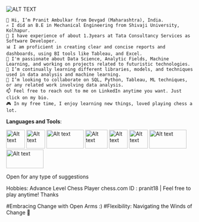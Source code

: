 ![ALT TEXT](https://www.ccu.edu/_files/images/cags/programs/data-analytics-degree.jpg)
    
    👋 Hi, I’m Pranit Ambulkar from Devgad (Maharashtra), India.
    ✍️ I did an B.E in Mechanical Engineering from Shivaji University, Kolhapur.
    🏢 I have experience of about 1.3years at Tata Consultancy Services as Software Developer.
    📊 I am proficient in creating clear and concise reports and dashboards, using BI tools like Tableau, and Excel.
    👀 I'm passionate about Data Science, Analytic Fields, Machine Learning, and working on projects related to futuristic technologies.
    🌱 I’m continually learning different libraries, models, and techniques used in data analysis and machine learning.
    💞️ I’m looking to collaborate on SQL, Python, Tableau, ML techniques, or any related work involving data analysis.
    📫 Feel free to reach out to me on LinkedIn anytime you want. Just click on my bio.
    🎮 In my free time, I enjoy learning new things, loved playing chess a lot.

**Languages and Tools**:

<img src="https://banner2.cleanpng.com/20180412/kye/kisspng-python-programming-language-computer-programming-language-5acfdc3636bac7.8891188615235717662242.jpg" alt="Alt text" width="50" height="50">  <img src="https://www.freepnglogos.com/uploads/logo-mysql-png/logo-mysql-mysql-logo-png-images-are-download-crazypng-21.png" alt="Alt text" width="50" height="50"> <img src="https://miro.medium.com/v2/resize:fit:1400/1*3GbLagVDPY9QKjjgB_Tfqw.png" alt="Alt text" width="100" height="50"> <img src="https://static.javatpoint.com/tutorial/matplotlib/images/matplotlib-tutorial.png" alt="Alt text" width="60" height="50"> <img src="https://user-images.githubusercontent.com/315810/92254506-fe7bef80-ee9e-11ea-8701-9d63ff858e0a.png" alt="Alt text" width="50" height="50"> <img src="https://upload.wikimedia.org/wikipedia/commons/thumb/b/b2/SCIPY_2.svg/768px-SCIPY_2.svg.png?20200904111722" alt="Alt text" width="50" height="50"> <img src="https://encrypted-tbn0.gstatic.com/images?q=tbn:ANd9GcQ4gqN4--FtGMR4sI71rQdnn_J9QHiij3BjkTp4O05-1IGNmdefFnr8KmXy5UMW0W4v15s&usqp=CAU" alt="Alt text" width="100" height="50"> <img src="" alt="Alt text" width="100" height="50"> 






Open for any type of suggestions

Hobbies: Advance Level Chess Player 
chess.com ID : pranit18 | Feel free to play anytime! Thanks

#Embracing Change with Open Arms :)
#Flexibility: Navigating the Winds of Change 🍃
